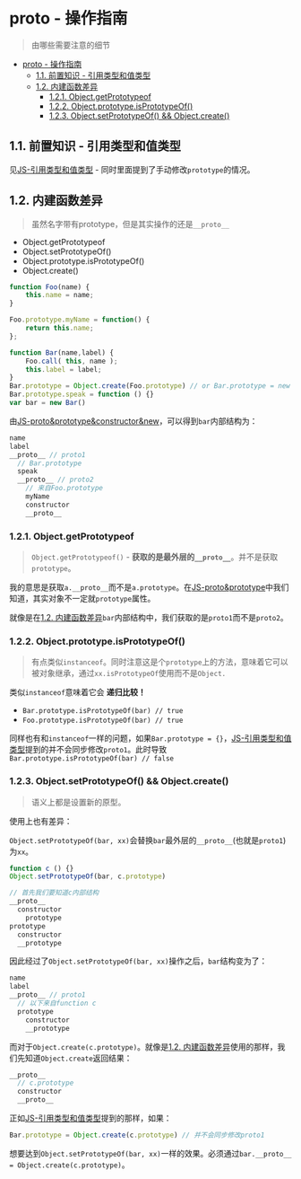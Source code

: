 # proto - 操作指南
> 由哪些需要注意的细节

<!-- TOC -->

- [proto - 操作指南](#proto---操作指南)
  - [1.1. 前置知识 - 引用类型和值类型](#11-前置知识---引用类型和值类型)
  - [1.2. 内建函数差异](#12-内建函数差异)
    - [1.2.1. Object.getPrototypeof](#121-objectgetprototypeof)
    - [1.2.2. Object.prototype.isPrototypeOf()](#122-objectprototypeisprototypeof)
    - [1.2.3. Object.setPrototypeOf() && Object.create()](#123-objectsetprototypeof--objectcreate)

<!-- /TOC -->

## 1.1. 前置知识 - 引用类型和值类型

见[JS-引用类型和值类型](https://github.com/JiangWeixian/JS-Tips/blob/master/docs/Grammar/JS%E5%9F%BA%E6%9C%AC%E7%B1%BB%E5%9E%8B%E5%92%8C%E5%BC%95%E7%94%A8%E7%B1%BB%E5%9E%8B%E5%B7%AE%E5%BC%82.md) - 同时里面提到了手动修改`prototype`的情况。

## 1.2. 内建函数差异

> 虽然名字带有prototype，但是其实操作的还是`__proto__`

* Object.getPrototypeof
* Object.setPrototypeOf()
* Object.prototype.isPrototypeOf()
* Object.create()

```JavaScript
function Foo(name) {
	this.name = name;
}

Foo.prototype.myName = function() {
	return this.name;
};

function Bar(name,label) {
	Foo.call( this, name );
	this.label = label;
}
Bar.prototype = Object.create(Foo.prototype) // or Bar.prototype = new Foo()
Bar.prototype.speak = function () {}
var bar = new Bar()
```

由[JS-proto&prototype&constructor&new](https://github.com/JiangWeixian/JS-Tips/blob/master/docs/Grammar/JS-__proto__%26%26prototype%26%26new.md)，可以得到`bar`内部结构为：

```JavaScript
name
label
__proto__ // proto1
  // Bar.prototype
  speak
  __proto__ // proto2
    // 来自Foo.prototype
    myName
    constructor
    __proto__
```

### 1.2.1. Object.getPrototypeof

> `Object.getPrototypeof()` - **获取的是最外层的`__proto__`**。并不是获取`prototype`。

我的意思是获取`a.__proto__`而不是`a.prototype`。在[JS-proto&prototype](https://github.com/JiangWeixian/JS-Tips/blob/master/docs/Grammar/JS-__proto__%26%26prototype%26%26new.md)中我们知道，其实对象不一定就`prototype`属性。

就像是在[1.2. 内建函数差异]()`bar`内部结构中，我们获取的是`proto1`而不是`proto2`。

### 1.2.2. Object.prototype.isPrototypeOf()

> 有点类似`instanceof`。同时注意这是个`prototype`上的方法，意味着它可以被对象继承，通过`xx.isPrototypeOf`使用而不是`Object.`

类似`instanceof`意味着它会 **递归比较！**

* `Bar.prototype.isPrototypeOf(bar) // true`
* `Foo.prototype.isPrototypeOf(bar) // true`

同样也有和`instanceof`一样的问题，如果`Bar.prototype = {}`，[JS-引用类型和值类型](https://github.com/JiangWeixian/JS-Tips/blob/master/docs/Grammar/JS%E5%9F%BA%E6%9C%AC%E7%B1%BB%E5%9E%8B%E5%92%8C%E5%BC%95%E7%94%A8%E7%B1%BB%E5%9E%8B%E5%B7%AE%E5%BC%82.md)提到的并不会同步修改`proto1`。此时导致`Bar.prototype.isPrototypeOf(bar) // false`

### 1.2.3. Object.setPrototypeOf() && Object.create()

> 语义上都是设置新的原型。

使用上也有差异：

`Object.setPrototypeOf(bar, xx)`会替换`bar`最外层的`__proto__`(也就是`proto1`)为`xx`。

```JavaScript
function c () {}
Object.setPrototypeOf(bar, c.prototype)

// 首先我们要知道c内部结构
__proto__
  constructor
    prototype
prototype
  constructor
  __prototype
```

因此经过了`Object.setPrototypeOf(bar, xx)`操作之后，`bar`结构变为了：

```JavaScript
name
label
__proto__ // proto1
  // 以下来自function c
  prototype
    constructor
    __prototype
```

而对于`Object.create(c.prototype)`。就像是[1.2. 内建函数差异]()使用的那样，我们先知道`Object.create`返回结果：

```JavaScript
__proto__
  // c.prototype
  constructor
  __proto__
```

正如[JS-引用类型和值类型](https://github.com/JiangWeixian/JS-Tips/blob/master/docs/Grammar/JS%E5%9F%BA%E6%9C%AC%E7%B1%BB%E5%9E%8B%E5%92%8C%E5%BC%95%E7%94%A8%E7%B1%BB%E5%9E%8B%E5%B7%AE%E5%BC%82.md)提到的那样，如果：

```JavaScript
Bar.prototype = Object.create(c.prototype) // 并不会同步修改proto1
```

想要达到`Object.setPrototypeOf(bar, xx)`一样的效果。必须通过`bar.__proto__ = Object.create(c.prototype)`。

